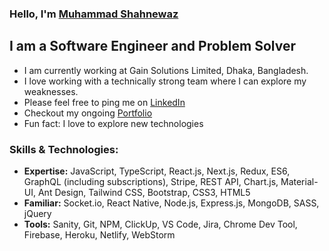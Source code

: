 ### Hello, I'm [Muhammad Shahnewaz](https://shahnewaz-portfolio.web.app/)

## I am a Software Engineer and Problem Solver

- I am currently working at Gain Solutions Limited, Dhaka, Bangladesh.
- I love working with a technically strong team where I can explore my weaknesses.
- Please feel free to ping me on [LinkedIn](https://www.linkedin.com/in/shahnewaz601/)
- Checkout my ongoing [Portfolio](https://shahnewaz-portfolio.web.app/)
- Fun fact: I love to explore new technologies

### Skills & Technologies:

- **Expertise:** JavaScript, TypeScript, React.js, Next.js, Redux, ES6, GraphQL (including subscriptions), Stripe, REST API, Chart.js, Material-UI, Ant Design, Tailwind CSS, Bootstrap, CSS3, HTML5
- **Familiar:** Socket.io, React Native, Node.js, Express.js, MongoDB, SASS, jQuery
- **Tools:** Sanity, Git, NPM, ClickUp, VS Code, Jira, Chrome Dev Tool, Firebase, Heroku, Netlify, WebStorm
